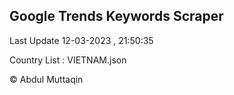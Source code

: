 

## Google Trends Keywords Scraper 
 
Last Update 12-03-2023 , 21:50:35

Country List :
VIETNAM.json



© Abdul Muttaqin 
